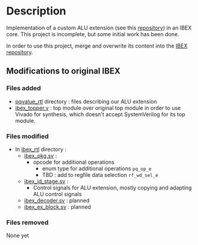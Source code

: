# Description

Implementation of a custom ALU extension (see this [repository](https://github.com/awongng/PE)) in an IBEX core. This project is incomplete, but some initial work has been done.

In order to use this project, merge and overwrite its content into the [IBEX repository](https://github.com/lowRISC/ibex).

## Modifications to original IBEX

### Files added

* [pqvalue_rtl](./pqvalue_rtl) directory : files describing our ALU extension
* [ibex_topper.v](./ibex_rtl/ibex_topper.v) : top module over original top module in order to use Vivado for synthesis, which doesn't accept SystemVerilog for its top module.

### Files modified

* In [ibex_rtl](./ibex_rtl) directory :
  * [ibex_pkg.sv](./ibex_rtl/ibex_pkg.sv) :
    * opcode for additional operations
      * enum type for additional operations ```pq_op_e```
      * TBD : add to regfile data selection ```rf_wd_sel_e```
  * [ibex_id_stage.sv](./ibex_rtl/ibex_id_stage.sv) :
    * Control signals for ALU extension, mostly copying and adapting ALU control signals
  * [ibex_decoder.sv](./ibex_rtl/ibex_decoder.sv) : planned
  * [ibex_ex_block.sv](./ibex_rtl/ibex_ex_block.sv) : planned

### Files removed

None yet

